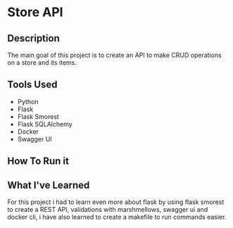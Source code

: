 # Store API

## Description

The main goal of this project is to create an API to make CRUD operations on a store and its items.

## Tools Used

- Python
- Flask
- Flask Smorest
- Flask SQLAlchemy
- Docker
- Swagger UI

## How To Run it


## What I've Learned

For this project i had to learn even more about flask by using flask smorest to create a REST API, validations with marshmellows, swagger ui and docker cli, i have also learned to create a makefile to run commands easier.